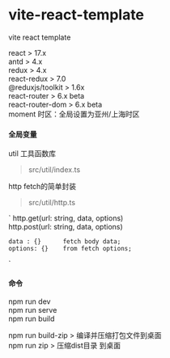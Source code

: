 # vite-react-template
vite react template<br>

react   > 17.x  <br> 
antd    > 4.x<br>
redux   > 4.x<br>
react-redux  > 7.0<br>
@reduxjs/toolkit  > 1.6x<br>
react-router  > 6.x  beta<br>
react-router-dom  > 6.x beta<br>
moment      时区：全局设置为亚州/上海时区


#### 全局变量

util    工具函数库<br>
> src/util/index.ts<br>

http    fetch的简单封装<br>
> src/util/http.ts

`
    http.get(url: string, data, options)<br>
    http.post(url: string, data, options)<br>

    data : {}      fetch body data;  
    options: {}    from fetch options;  
`


#### 命令

npm run dev<br>
npm run serve<br>
npm run build      <br>

npm run build-zip   > 编译并压缩打包文件到桌面<br>
npm run zip  >  压缩dist目录 到桌面<br>